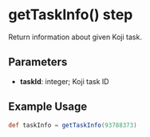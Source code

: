 # getTaskInfo() step

Return information about given Koji task.

## Parameters

* **taskId**: integer; Koji task ID

## Example Usage

```groovy
def taskInfo = getTaskInfo(93788373)
```
